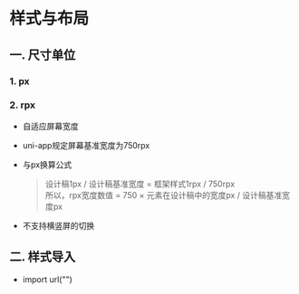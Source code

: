 # 样式与布局

## 一. 尺寸单位
### 1. px

### 2. rpx
* 自适应屏幕宽度
* uni-app规定屏幕基准宽度为750rpx
* 与px换算公式
	> 设计稿1px / 设计稿基准宽度 = 框架样式1rpx / 750rpx <br>
	> 所以，rpx宽度数值 = 750 × 元素在设计稿中的宽度px / 设计稿基准宽度px

* 不支持横竖屏的切换

## 二. 样式导入

* import url("")



<comment/>
<ad/>